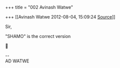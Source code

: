 +++
title = "002 Avinash Watwe"

+++
[[Avinash Watwe	2012-08-04, 15:09:24 [Source](https://groups.google.com/g/samskrita/c/8fmTg36P_Rs)]]



Sir,

"SHAMO" is the correct version



--  
AD WATWE  

